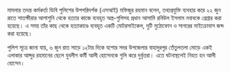 মামলার তদন্ত কর্মকর্তা ডিবি পুলিশের উপপরিদর্শক (এসআই) মফিজুর রহমান বলেন, তথ্যপ্রযুক্তি ব্যবহার করে ২২ জুন রাতে সাতক্ষীরার আশাশুনি থেকে হত্যার কাজে ব্যবহৃত অস্ত্র-গুলিসহ প্রধান আসামি রবিউল ইসলাম নবাবকে গ্রেপ্তার করা হয়েছে। এ সময় তাঁর কাছ থেকে হত্যাকাণ্ডে ব্যবহৃত একটি মোটরসাইকেল, দুটি মুঠোফোন ও সাগরের মাইক্রোবাস জব্দ করা হয়েছে।

পুলিশ সূত্রে জানা যায়, ৬ জুন রাত সাড়ে ১২টার দিকে যশোর সদর উপজেলার বাহাদুরপুর তেঁতুলতলা মোড়ে একই এলাকার আব্দুর রহমানের ছেলে যুবলীগ কর্মী আলী হোসেনকে গুলি করে দুর্বৃত্তরা। এতে ঘটনাস্থলেই নিহত হন আলী হোসেন।
